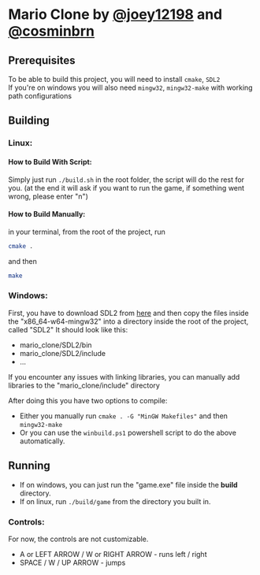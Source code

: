 # Mario Clone by [@joey12198](https://github.com/joey121982/) and [@cosminbrn](https://github.com/cosminbrn)

## Prerequisites

To be able to build this project, you will need to install
``` cmake ```, ``` SDL2 ``` <br>
If you're on windows you will also need
``` mingw32 ```, ``` mingw32-make ```  with working path configurations

## Building

### Linux:

#### How to Build With Script:

Simply just run ``` ./build.sh ``` in the root folder, the script will do the rest for you. 
(at the end it will ask if you want to run the game, if something went wrong, please enter "n")

#### How to Build Manually:

in your terminal, from the root of the project, run

```bash
cmake .
```

and then

```bash
make
```

### Windows:

First, you have to download SDL2 from [here](https://github.com/libsdl-org/SDL/releases/tag/release-2.28.5) and then copy the files inside the "x86_64-w64-mingw32" into a directory inside the root of the project, called "SDL2"
It should look like this: 
* mario_clone/SDL2/bin
* mario_clone/SDL2/include
* ...

If you encounter any issues with linking libraries, you can manually add libraries to the "mario_clone/include" directory

After doing this you have two options to compile:
* Either you manually run ``` cmake . -G "MinGW Makefiles" ``` and then ``` mingw32-make ```
* Or you can use the ``` winbuild.ps1 ``` powershell script to do the above automatically.

## Running

* If on windows, you can just run the "game.exe" file inside the <b>build</b> directory.
* If on linux, run ```./build/game``` from the directory you built in.

### Controls:

For now, the controls are not customizable.
* A or LEFT ARROW / W or RIGHT ARROW - runs left / right
* SPACE / W / UP ARROW - jumps





